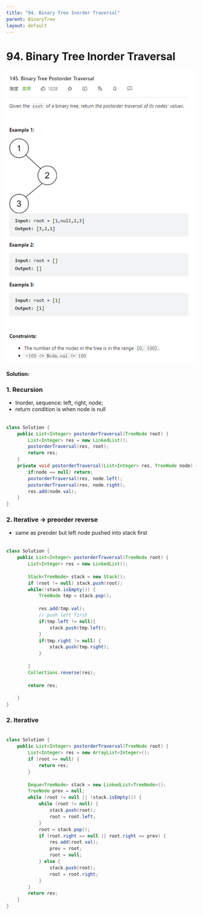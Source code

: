 ```yaml
---
title: "94. Binary Tree Inorder Traversal"
parent: BinaryTree
layout: default
---
```


# 94. Binary Tree Inorder Traversal

![Example](../../assets/145.png)

**Solution:**

### 1. Recursion

- Inorder, sequence: left, right, node;
- return condition is when node is null

```java

class Solution {
    public List<Integer> postorderTraversal(TreeNode root) {
        List<Integer> res = new LinkedList();
        postorderTraversal(res, root);
        return res;
    }
    private void postorderTraversal(List<Integer> res, TreeNode node) {
        if(node == null) return;
        postorderTraversal(res, node.left);
        postorderTraversal(res, node.right);
        res.add(node.val);
    }
}

```

### 2. Iterative -> preorder reverse

- same as preoder but left node pushed into stack first

```java

class Solution {
    public List<Integer> postorderTraversal(TreeNode root) {
        List<Integer> res = new LinkedList();

        Stack<TreeNode> stack = new Stack();
        if (root != null) stack.push(root);
        while(!stack.isEmpty()) {
            TreeNode tmp = stack.pop();

            res.add(tmp.val);
            // push left first
            if(tmp.left != null){
                stack.push(tmp.left);
            }
            if(tmp.right != null) {
                stack.push(tmp.right);
            }

        }
        Collections.reverse(res);

        return res;

    }
}

```

### 2. Iterative

```java

class Solution {
    public List<Integer> postorderTraversal(TreeNode root) {
        List<Integer> res = new ArrayList<Integer>();
        if (root == null) {
            return res;
        }

        Deque<TreeNode> stack = new LinkedList<TreeNode>();
        TreeNode prev = null;
        while (root != null || !stack.isEmpty()) {
            while (root != null) {
                stack.push(root);
                root = root.left;
            }
            root = stack.pop();
            if (root.right == null || root.right == prev) {
                res.add(root.val);
                prev = root;
                root = null;
            } else {
                stack.push(root);
                root = root.right;
            }
        }
        return res;
    }
}


```
